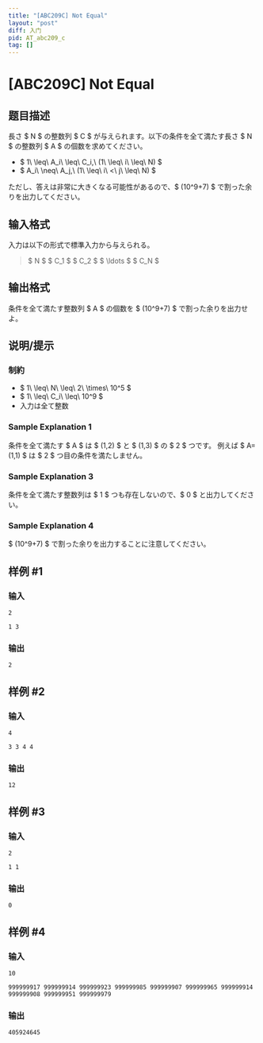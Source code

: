 ```yaml
---
title: "[ABC209C] Not Equal"
layout: "post"
diff: 入门
pid: AT_abc209_c
tag: []
---
```


# [ABC209C] Not Equal

## 题目描述

[problemUrl]: https://atcoder.jp/contests/abc209/tasks/abc209_c

長さ $ N $ の整数列 $ C $ が与えられます。以下の条件を全て満たす長さ $ N $ の整数列 $ A $ の個数を求めてください。

- $ 1\ \leq\ A_i\ \leq\ C_i\,\ (1\ \leq\ i\ \leq\ N) $
- $ A_i\ \neq\ A_j\,\ (1\ \leq\ i\ <\ j\ \leq\ N) $

ただし、答えは非常に大きくなる可能性があるので、$ (10^9+7) $ で割った余りを出力してください。

## 输入格式

入力は以下の形式で標準入力から与えられる。

> $ N $ $ C_1 $ $ C_2 $ $ \ldots $ $ C_N $

## 输出格式

条件を全て満たす整数列 $ A $ の個数を $ (10^9+7) $ で割った余りを出力せよ。

## 说明/提示

### 制約

- $ 1\ \leq\ N\ \leq\ 2\ \times\ 10^5 $
- $ 1\ \leq\ C_i\ \leq\ 10^9 $
- 入力は全て整数

### Sample Explanation 1

条件を全て満たす $ A $ は $ (1,2) $ と $ (1,3) $ の $ 2 $ つです。 例えば $ A=(1,1) $ は $ 2 $ つ目の条件を満たしません。

### Sample Explanation 3

条件を全て満たす整数列は $ 1 $ つも存在しないので、$ 0 $ と出力してください。

### Sample Explanation 4

$ (10^9+7) $ で割った余りを出力することに注意してください。

## 样例 #1

### 输入

```
2
1 3
```

### 输出

```
2
```

## 样例 #2

### 输入

```
4
3 3 4 4
```

### 输出

```
12
```

## 样例 #3

### 输入

```
2
1 1
```

### 输出

```
0
```

## 样例 #4

### 输入

```
10
999999917 999999914 999999923 999999985 999999907 999999965 999999914 999999908 999999951 999999979
```

### 输出

```
405924645
```

